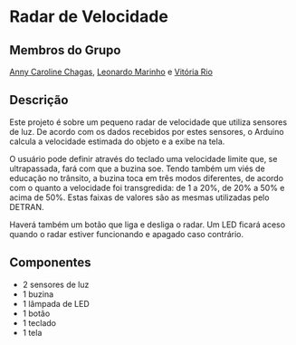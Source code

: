 # Radar de Velocidade

## Membros do Grupo
[Anny Caroline Chagas](https://github.com/AnnyCaroline/reativos), [Leonardo Marinho](https://github.com/Leo-Lima-Mar/reativos) e [Vitória Rio](https://github.com/VitoriaRio/reativos)

## Descrição

Este projeto é sobre um pequeno radar de velocidade que utiliza sensores de luz. De acordo com os dados recebidos por estes sensores, o Arduino calcula a velocidade estimada do objeto e a exibe na tela.

O usuário pode definir através do teclado uma velocidade limite que, se ultrapassada, fará com que a buzina soe. Tendo também um viés de educação no trânsito, a buzina toca em três modos diferentes, de acordo com o quanto a velocidade foi transgredida: de 1 a 20%, de 20% a 50% e acima de 50%. Estas faixas de valores são as mesmas utilizadas pelo DETRAN.

Haverá também um botão que liga e desliga o radar. Um LED ficará aceso quando o radar estiver funcionando e apagado caso contrário.

## Componentes
- 2 sensores de luz
- 1 buzina
- 1 lâmpada de LED
- 1 botão
- 1 teclado
- 1 tela
